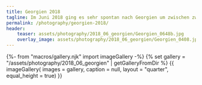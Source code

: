 ```yaml
---
title: Georgien 2018
tagline: Im Juni 2018 ging es sehr spontan nach Georgien um zwischen zwei Jobs noch zu entspannen und die Natur zu geniesen.
permalink: /photography/georgien-2018/
header:
    teaser: assets/photography/2018_06_georgien/Georgien_0648b.jpg
    overlay_image: assets/photography/2018_06_georgien/Georgien_0408.jpg
---
```

{%- from "macros/gallery.njk" import imageGallery -%}
{% set gallery = "/assets/photography/2018_06_georgien" | getGalleryFromDir %}
{{ imageGallery(
    images = gallery,
    caption = null,
    layout = "quarter",
    equal_height = true) }}
